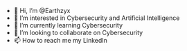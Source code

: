 - 👋 Hi, I’m @Earthzyx
- 👀 I’m interested in Cybersecurity and Artificial Intelligence
- 🌱 I’m currently learning Cybersecurity
- 💞️ I’m looking to collaborate on Cybersecurity
- 📫 How to reach me my LinkedIn

<!---
Earthzyx/Earthzyx is a ✨ special ✨ repository because its `README.md` (this file) appears on your GitHub profile.
You can click the Preview link to take a look at your changes.
--->
